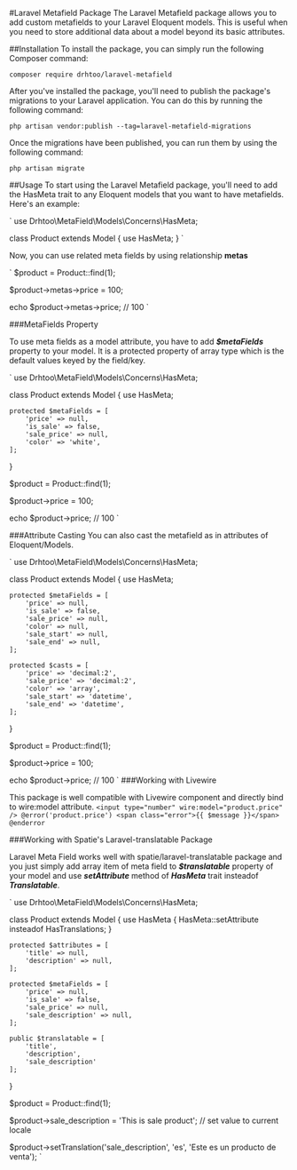 #Laravel Metafield Package
The Laravel Metafield package allows you to add custom metafields to your Laravel Eloquent models. This is useful when you need to store additional data about a model beyond its basic attributes.

##Installation
To install the package, you can simply run the following Composer command:

`composer require drhtoo/laravel-metafield`

After you've installed the package, you'll need to publish the package's migrations to your Laravel application. You can do this by running the following command:

`php artisan vendor:publish --tag=laravel-metafield-migrations`

Once the migrations have been published, you can run them by using the following command:

`php artisan migrate`

##Usage
To start using the Laravel Metafield package, you'll need to add the HasMeta trait to any Eloquent models that you want to have metafields. Here's an example:

`
use Drhtoo\MetaField\Models\Concerns\HasMeta;

class Product extends Model
{
    use HasMeta;
}
`

Now, you can use related meta fields by using relationship **metas**

`
$product = Product::find(1);

$product->metas->price = 100;

echo $product->metas->price; // 100
`

###MetaFields Property

To use meta fields as a model attribute, you have to add ***$metaFields*** property to your model. It is a protected property of array type which is the default values keyed by the field/key.

`
use Drhtoo\MetaField\Models\Concerns\HasMeta;

class Product extends Model
{
    use HasMeta;

    protected $metaFields = [
        'price' => null,
        'is_sale' => false,
        'sale_price' => null,
        'color' => 'white',
    ];
}

$product = Product::find(1);

$product->price = 100;

echo $product->price; // 100
`

###Attribute Casting 
You can also cast the metafield as in attributes of Eloquent/Models.

`
use Drhtoo\MetaField\Models\Concerns\HasMeta;

class Product extends Model
{
    use HasMeta;

    protected $metaFields = [
        'price' => null,
        'is_sale' => false,
        'sale_price' => null,
        'color' => null,
        'sale_start' => null,
        'sale_end' => null,
    ];

    protected $casts = [
        'price' => 'decimal:2',
        'sale_price' => 'decimal:2',
        'color' => 'array',
        'sale_start' => 'datetime',
        'sale_end' => 'datetime',
    ];
}

$product = Product::find(1);

$product->price = 100;

echo $product->price; // 100
`
###Working with Livewire

This package is well compatible with Livewire component and directly bind to wire:model attribute.
`
<input type="number" wire:model="product.price" />
@error('product.price')
<span class="error">{{ $message }}</span>
@enderror 
`

###Working with Spatie's Laravel-translatable Package

Laravel Meta Field works well with spatie/laravel-translatable package and you just simply add array item of meta field to ***$translatable*** property of your model and use ***setAttribute*** method of ***HasMeta*** trait insteadof ***Translatable***.

`
use Drhtoo\MetaField\Models\Concerns\HasMeta;

class Product extends Model
{
    use HasMeta {
        HasMeta::setAttribute insteadof HasTranslations;
    }

    protected $attributes = [
        'title' => null,
        'description' => null,
    ];

    protected $metaFields = [
        'price' => null,
        'is_sale' => false,
        'sale_price' => null,
        'sale_description' => null,
    ];

    public $translatable = [
        'title',
        'description',
        'sale_description'
    ];
}


$product = Product::find(1);

$product->sale_description = 'This is sale product'; // set value to current locale

$product->setTranslation('sale_description', 'es', 'Este es un producto de venta'); 
`

